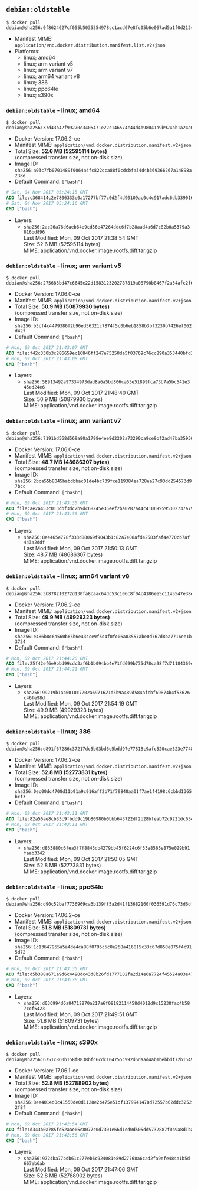 ## `debian:oldstable`

```console
$ docker pull debian@sha256:0f8624627cf055b5035354978cc1acd67e8fc05b6e067ad5a1f0d2124e78027f
```

-	Manifest MIME: `application/vnd.docker.distribution.manifest.list.v2+json`
-	Platforms:
	-	linux; amd64
	-	linux; arm variant v5
	-	linux; arm variant v7
	-	linux; arm64 variant v8
	-	linux; 386
	-	linux; ppc64le
	-	linux; s390x

### `debian:oldstable` - linux; amd64

```console
$ docker pull debian@sha256:37d43b42f99270e3405471e22c146574c44d4b98041a9b924bb1a24a04c17d68
```

-	Docker Version: 17.06.2-ce
-	Manifest MIME: `application/vnd.docker.distribution.manifest.v2+json`
-	Total Size: **52.6 MB (52595114 bytes)**  
	(compressed transfer size, not on-disk size)
-	Image ID: `sha256:a03c7fb0701489f0064a4fc822dca88f0cdcbfa34d4b369366267a14898a238e`
-	Default Command: `["bash"]`

```dockerfile
# Sat, 04 Nov 2017 05:24:15 GMT
ADD file:c368414c2e7806333e0a17277bf77c0d2f4d90109ac0c4c917adc6db339016fc in / 
# Sat, 04 Nov 2017 05:24:16 GMT
CMD ["bash"]
```

-	Layers:
	-	`sha256:2ac26a76d6aeb64e9cd56e47264ddc6f7b28aad4a6d7c82b0a5379a3816bd896`  
		Last Modified: Mon, 09 Oct 2017 21:38:54 GMT  
		Size: 52.6 MB (52595114 bytes)  
		MIME: application/vnd.docker.image.rootfs.diff.tar.gzip

### `debian:oldstable` - linux; arm variant v5

```console
$ docker pull debian@sha256:275683bd47c6645e22d1583123202787819a08790b8467f2a34afc2f69d570e0
```

-	Docker Version: 17.06.0-ce
-	Manifest MIME: `application/vnd.docker.distribution.manifest.v2+json`
-	Total Size: **50.9 MB (50879930 bytes)**  
	(compressed transfer size, not on-disk size)
-	Image ID: `sha256:b3cf4c4479386f2b96ed56321c7874f5c0b6eb1858b3bf3230b7426ef062d42f`
-	Default Command: `["bash"]`

```dockerfile
# Mon, 09 Oct 2017 21:43:07 GMT
ADD file:f42c330b3c286659ec16846ff247e75250da5f03769c76cc890a353440bfd3cd in / 
# Mon, 09 Oct 2017 21:43:08 GMT
CMD ["bash"]
```

-	Layers:
	-	`sha256:58913492a97334973dad8a6a5bd806ca55e51899fca73b7a5bc541e345ed24e6`  
		Last Modified: Mon, 09 Oct 2017 21:48:40 GMT  
		Size: 50.9 MB (50879930 bytes)  
		MIME: application/vnd.docker.image.rootfs.diff.tar.gzip

### `debian:oldstable` - linux; arm variant v7

```console
$ docker pull debian@sha256:7191bd568d569a80a1798e4ee9d2202a73290ca9ce9bf2ad47ba35936fdba238
```

-	Docker Version: 17.06.0-ce
-	Manifest MIME: `application/vnd.docker.distribution.manifest.v2+json`
-	Total Size: **48.7 MB (48686307 bytes)**  
	(compressed transfer size, not on-disk size)
-	Image ID: `sha256:2bca55b8045babdbbac01de4bc739fce119384ea728ea27c93dd254573d97bcc`
-	Default Command: `["bash"]`

```dockerfile
# Mon, 09 Oct 2017 21:43:35 GMT
ADD file:ae2a453c013dbf3dc2b9dc68245e35eef2ba0287a44c410699595302737a7904 in / 
# Mon, 09 Oct 2017 21:43:36 GMT
CMD ["bash"]
```

-	Layers:
	-	`sha256:8ee465e778f333d88069f9043b1c82a7e08afd42583faf4e770cb7af443a2ddf`  
		Last Modified: Mon, 09 Oct 2017 21:50:13 GMT  
		Size: 48.7 MB (48686307 bytes)  
		MIME: application/vnd.docker.image.rootfs.diff.tar.gzip

### `debian:oldstable` - linux; arm64 variant v8

```console
$ docker pull debian@sha256:3b878210272d130fa8caac64dc53c106c8f04c4186ee5c1145547e38e1df8ae1
```

-	Docker Version: 17.06.2-ce
-	Manifest MIME: `application/vnd.docker.distribution.manifest.v2+json`
-	Total Size: **49.9 MB (49929323 bytes)**  
	(compressed transfer size, not on-disk size)
-	Image ID: `sha256:e486b8c6a560b65b6e43cce9f5d4f0fc06a03557abe0d767d8ba7716ee1b3754`
-	Default Command: `["bash"]`

```dockerfile
# Mon, 09 Oct 2017 21:44:20 GMT
ADD file:25f42ef6e9bbd99cdc3af6b1b094bb4e71fd699b775d78ca98f7d71184369e24 in / 
# Mon, 09 Oct 2017 21:44:21 GMT
CMD ["bash"]
```

-	Layers:
	-	`sha256:99219b1ab0010c7202a6971621d5b9a489d584afcbf69874b4f53626c46fe98d`  
		Last Modified: Mon, 09 Oct 2017 21:54:19 GMT  
		Size: 49.9 MB (49929323 bytes)  
		MIME: application/vnd.docker.image.rootfs.diff.tar.gzip

### `debian:oldstable` - linux; 386

```console
$ docker pull debian@sha256:d891f67286c37217dc5b03bd6e5bdd97e77518c9afc520cae523e774803dc02f
```

-	Docker Version: 17.06.2-ce
-	Manifest MIME: `application/vnd.docker.distribution.manifest.v2+json`
-	Total Size: **52.8 MB (52773831 bytes)**  
	(compressed transfer size, not on-disk size)
-	Image ID: `sha256:0ec00dc4708d11b91a9c916aff2b71f79848aa01f7ae1f4198c6cbbd1365bcf3`
-	Default Command: `["bash"]`

```dockerfile
# Mon, 09 Oct 2017 21:43:11 GMT
ADD file:82a56ae8cb33c9fbdd9c19b80980b0bbb643722df2b28bfeab72c9221dc63453 in / 
# Mon, 09 Oct 2017 21:43:11 GMT
CMD ["bash"]
```

-	Layers:
	-	`sha256:d863880c6fea3f7f8843db4279bb45f6224c6f33e8565e875e029b91faab3342`  
		Last Modified: Mon, 09 Oct 2017 21:50:05 GMT  
		Size: 52.8 MB (52773831 bytes)  
		MIME: application/vnd.docker.image.rootfs.diff.tar.gzip

### `debian:oldstable` - linux; ppc64le

```console
$ docker pull debian@sha256:d90c52bef7736969ca3b139ff5a2d41f13682160f036591d76c73d6dfbc1c7cf
```

-	Docker Version: 17.06.2-ce
-	Manifest MIME: `application/vnd.docker.distribution.manifest.v2+json`
-	Total Size: **51.8 MB (51809731 bytes)**  
	(compressed transfer size, not on-disk size)
-	Image ID: `sha256:1c13647955a5a4de4ca88f0795c5c0e268a416815c33c67d850e075f4c915d72`
-	Default Command: `["bash"]`

```dockerfile
# Mon, 09 Oct 2017 21:43:35 GMT
ADD file:d5b388a671a9d6c4490dc43d8b26fd1777182fa2d14e6a7724f45524a03e47e6 in / 
# Mon, 09 Oct 2017 21:43:38 GMT
CMD ["bash"]
```

-	Layers:
	-	`sha256:d036994d6a84712870a217a6f08182114458d4012d9c15238fac4b587ccf5423`  
		Last Modified: Mon, 09 Oct 2017 21:49:51 GMT  
		Size: 51.8 MB (51809731 bytes)  
		MIME: application/vnd.docker.image.rootfs.diff.tar.gzip

### `debian:oldstable` - linux; s390x

```console
$ docker pull debian@sha256:6751c860b158f8838bfc6cdc104755c992d5daad4ab1bebbdf72b1549acc481f
```

-	Docker Version: 17.06.1-ce
-	Manifest MIME: `application/vnd.docker.distribution.manifest.v2+json`
-	Total Size: **52.8 MB (52788902 bytes)**  
	(compressed transfer size, not on-disk size)
-	Image ID: `sha256:8ee4014d0c41550de0d1128e2b475e51df1379941478d72557b62ddc32522f8f`
-	Default Command: `["bash"]`

```dockerfile
# Mon, 09 Oct 2017 21:42:54 GMT
ADD file:d343b0a785fd52aae05e8077c0d7301e66d1ed0d505dd5732887f0b9a8d1ba53 in / 
# Mon, 09 Oct 2017 21:42:56 GMT
CMD ["bash"]
```

-	Layers:
	-	`sha256:9724ba77bdb61c277eb6c924081e89d27768a6cad2fa9efe484a1b5d667eb6ab`  
		Last Modified: Mon, 09 Oct 2017 21:47:06 GMT  
		Size: 52.8 MB (52788902 bytes)  
		MIME: application/vnd.docker.image.rootfs.diff.tar.gzip
